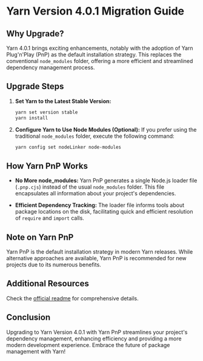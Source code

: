 # Yarn Version 4.0.1 Migration Guide

## Why Upgrade?

Yarn 4.0.1 brings exciting enhancements, notably with the adoption of Yarn Plug'n'Play (PnP) as the default installation strategy. This replaces the conventional `node_modules` folder, offering a more efficient and streamlined dependency management process.

## Upgrade Steps

1. **Set Yarn to the Latest Stable Version:**

   ```bash
   yarn set version stable
   yarn install
   ```

2. **Configure Yarn to Use Node Modules (Optional):**
   If you prefer using the traditional `node_modules` folder, execute the following command:
   ```bash
   yarn config set nodeLinker node-modules
   ```

## How Yarn PnP Works

- **No More node_modules:**
  Yarn PnP generates a single Node.js loader file (`.pnp.cjs`) instead of the usual `node_modules` folder. This file encapsulates all information about your project's dependencies.

- **Efficient Dependency Tracking:**
  The loader file informs tools about package locations on the disk, facilitating quick and efficient resolution of `require` and `import` calls.

## Note on Yarn PnP

Yarn PnP is the default installation strategy in modern Yarn releases. While alternative approaches are available, Yarn PnP is recommended for new projects due to its numerous benefits.

## Additional Resources

Check the [official readme](https://yarnpkg.com/getting-started/migration#upgrading-to-yarn-2) for comprehensive details.

## Conclusion

Upgrading to Yarn Version 4.0.1 with Yarn PnP streamlines your project's dependency management, enhancing efficiency and providing a more modern development experience. Embrace the future of package management with Yarn!
